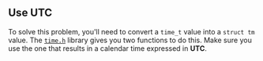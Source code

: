 ## Use UTC

To solve this problem, you'll need to convert a `time_t` value into a `struct tm` value.
The [`time.h`][time.h] library gives you two functions to do this.
Make sure you use the one that results in a calendar time expressed in **UTC**.

[time.h]: https://en.cppreference.com/w/c/chrono
